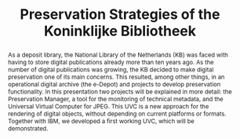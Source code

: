---
abstract: 'As a deposit library, the National Library of the Netherlands (KB) was
  faced with having to store digital publications already more than ten years ago.
  As the number of digital publications was growing, the KB decided to make digital
  preservation one of its main concerns. This resulted, among other things, in an
  operational digital archive (the e-Depot) and projects to develop preservation functionality.
  In this presentation two projects will be explained in more detail: the Preservation
  Manager, a tool for the monitoring of technical metadata, and the Universal Virtual
  Computer for JPEG. This UVC is a new approach for the rendering of digital objects,
  without depending on current platforms or formats. Together with IBM, we developed
  a first working UVC, which will be demonstrated.'
creators:
- van Wijngaarden, Hilde
date: null
document_url: https://services.phaidra.univie.ac.at/api/object/o:294996/download
grand_parent: iPRES
institutions: []
keywords:
- beijing
landing_page_url: https://phaidra.univie.ac.at/o:294996
language: eng
layout: publication
license: CC BY-SA 3.0 AT
notes_url: null
parent: iPRES 2004
publication_type: presentation
size: 226762
slides_url: null
source_name: iPRES
title: Preservation Strategies of the Koninklijke Bibliotheek
year: 2004
---